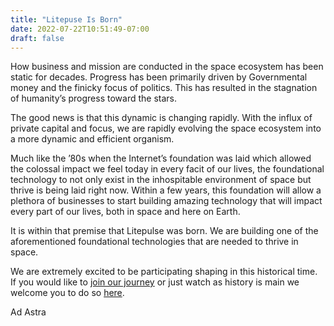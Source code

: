 ```yaml
---
title: "Litepuse Is Born"
date: 2022-07-22T10:51:49-07:00
draft: false
---
```



How business and mission are conducted in the space ecosystem has been static for decades. Progress has been primarily driven by Governmental money and the finicky focus of politics. This has resulted in the stagnation of humanity’s progress toward the stars. 

The good news is that this dynamic is changing rapidly. With the influx of private capital and focus, we are rapidly evolving the space ecosystem into a more dynamic and efficient organism. 

Much like the ’80s when the Internet’s foundation was laid which allowed the colossal impact we feel today in every facit of our lives, the foundational technology to not only exist in the inhospitable environment of space but thrive is being laid right now.  Within a few years, this foundation will allow a plethora of businesses to start building amazing technology that will impact every part of our lives, both in space and here on Earth. 

It is within that premise that Litepulse was born. We are building one of the aforementioned foundational technologies that are needed to thrive in space. 

We are extremely excited to be participating shaping in this historical time. If you would like to [join our journey](http://litepulse.com) or just watch as history is main we welcome you to do so [here](http://litepulse.com).

Ad Astra